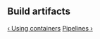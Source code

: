 ## Build artifacts

[&lsaquo; Using containers](/learn/containers/03_using-containers.html "nav previous containers")
[Pipelines &rsaquo;](/learn/pipelines/01_introduction.html "nav next pipelines")
